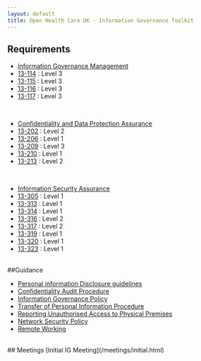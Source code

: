 ```yaml
---
layout: default
title: Open Health Care UK - Information Governance Toolkit
---
```


## Requirements

* [Information Governance Management](/information.governance.management/)
* [13-114](/information.governance.management/13-114/) : Level 3
* [13-115](/information.governance.management/13-115/) : Level 3
* [13-116](/information.governance.management/13-116/) : Level 3
* [13-117](/information.governance.management/13-117/) : Level 3

<br />

* [Confidentiality and Data Protection Assurance](/confidentiality.data.protection/)
* [13-202](/confidentiality.data.protection/13-202/) : Level 2
* [13-206](/confidentiality.data.protection/13-206/) : Level 1
* [13-209](/confidentiality.data.protection/13-209/) : Level 3
* [13-210](/confidentiality.data.protection/13-210/) : Level 1
* [13-213](/confidentiality.data.protection/13-213/) : Level 2

<br />

* [Information Security Assurance](/information.security.assurance)
* [13-305](/information.security.assurance/13-305/) : Level 1
* [13-313](/information.security.assurance/13-313/) : Level 1
* [13-314](/information.security.assurance/13-314/) : Level 1
* [13-316](/information.security.assurance/13-316/) : Level 2
* [13-317](/information.security.assurance/13-317/) : Level 2
* [13-319](/information.security.assurance/13-319/) : Level 1
* [13-320](/information.security.assurance/13-320/) : Level 1
* [13-323](/information.security.assurance/13-323/) : Level 1

<br />
##Guidance

* [Personal information Disclosure guidelines](/guidance/disclosure.html)
* [Confidentiality Audit Procedure](/process/confidentiality.audit.html)
* [Information Governance Policy](/process/information.governance.policy.html)
* [Transfer of Personal Information Procedure](/process/transfer.of.sensitive.information.html)
* [Reporting Unauthorised Access to Physical Premises](/process/reporting.unauthorised.access.html)
* [Network Security Policy](/process/network.security.policy.html)
* [Remote Working](/process/remote.working.html)

<br />
## Meetings
[Initial IG Meeting](/meetings/initial.html)
